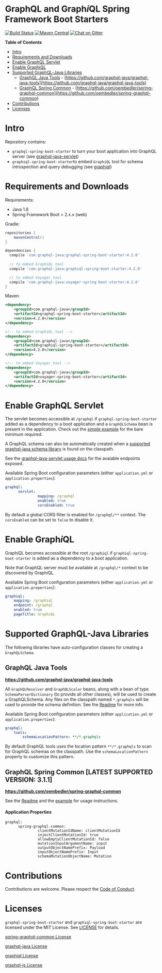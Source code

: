 # GraphQL and Graph*i*QL Spring Framework Boot Starters
[![Build Status](https://travis-ci.org/graphql-java/graphql-spring-boot.svg?branch=master)](https://travis-ci.org/graphql-java/graphql-spring-boot)
[![Maven Central](https://maven-badges.herokuapp.com/maven-central/com.graphql-java/graphql-spring-boot-starter/badge.svg)](https://maven-badges.herokuapp.com/maven-central/com.graphql-java/graphql-spring-boot-starter)
[![Chat on Gitter](https://badges.gitter.im/Join%20Chat.svg)](https://gitter.im/graphql-java/graphql-java)

<!-- START doctoc generated TOC please keep comment here to allow auto update -->
<!-- DON'T EDIT THIS SECTION, INSTEAD RE-RUN doctoc TO UPDATE -->
**Table of Contents**

- [Intro](#intro)
- [Requirements and Downloads](#requirements-and-downloads)
- [Enable GraphQL Servlet](#enable-graphql-servlet)
- [Enable GraphiQL](#enable-graphiql)
- [Supported GraphQL-Java Libraries](#supported-graphql-java-libraries)
    - [GraphQL Java Tools](#graphql-java-tools) - [https://github.com/graphql-java/graphql-java-tools](https://github.com/graphql-java/graphql-java-tools)
    - [GraphQL Spring Common](#graphql-spring-common) - [https://github.com/oembedler/spring-graphql-common](https://github.com/oembedler/spring-graphql-common)
- [Contributions](#contributions)
- [Licenses](#licenses)

<!-- END doctoc generated TOC please keep comment here to allow auto update -->


# Intro

Repository contains:

* `graphql-spring-boot-starter` to turn your boot application into GraphQL server (see [graphql-java-servlet](https://github.com/graphql-java/graphql-java-servlet))
* `graphiql-spring-boot-starter`to embed `GraphiQL` tool for schema introspection and query debugging (see [graphiql](https://github.com/graphql/graphiql))

# Requirements and Downloads

Requirements:
  * Java 1.8
  * Spring Framework Boot > 2.x.x (web)

Gradle:

```gradle
repositories {
    mavenCentral()
}

dependencies {
  compile 'com.graphql-java:graphql-spring-boot-starter:4.2.0'
  
  // to embed GraphiQL tool
  compile 'com.graphql-java:graphiql-spring-boot-starter:4.2.0'

  // to embed Voyager tool
  compile 'com.graphql-java:voyager-spring-boot-starter:4.2.0'
}
```

Maven:
```xml
<dependency>
    <groupId>com.graphql-java</groupId>
    <artifactId>graphql-spring-boot-starter</artifactId>
    <version>4.2.0</version>
</dependency>

<!-- to embed GraphiQL tool -->
<dependency>
    <groupId>com.graphql-java</groupId>
    <artifactId>graphiql-spring-boot-starter</artifactId>
    <version>4.2.0</version>
</dependency>

<!-- to embed Voyager tool -->
<dependency>
    <groupId>com.graphql-java</groupId>
    <artifactId>voyager-spring-boot-starter</artifactId>
    <version>4.2.0</version>
</dependency>
```


# Enable GraphQL Servlet

The servlet becomes accessible at `/graphql` if `graphql-spring-boot-starter` added as a dependency to a boot application and a `GraphQLSchema` bean is present in the application.  Check out the [simple example](https://github.com/graphql-java/graphql-spring-boot/tree/master/example) for the bare minimum required.

A GraphQL schema can also be automatically created when a [supported graphql-java schema library](https://github.com/graphql-java/graphql-spring-boot/blob/master/README.md#supported-graphql-java-libraries) is found on the classpath.

See the [graphql-java-servlet usage docs](https://github.com/graphql-java/graphql-java-servlet#usage) for the avaiable endpoints exposed.

Available Spring Boot configuration parameters (either `application.yml` or `application.properties`):

```yaml
graphql:
      servlet:
               mapping: /graphql
               enabled: true
               corsEnabled: true
```

By default a global CORS filter is enabled for `/graphql/**` context.
The `corsEnabled` can be set to `false` to disable it.

# Enable Graph*i*QL

Graph*i*QL becomes accessible at the root `/graphiql` if `graphiql-spring-boot-starter` is added as a dependency to a boot application.

Note that GraphQL server must be available at `/graphql/*` context to be discovered by Graph*i*QL.

Available Spring Boot configuration parameters (either `application.yml` or `application.properties`):
```yaml
graphiql:
    mapping: /graphiql
    endpoint: /graphql
    enabled: true
    pageTitle: GraphiQL
```

# Supported GraphQL-Java Libraries

The following libraries have auto-configuration classes for creating a `GraphQLSchema`.

## GraphQL Java Tools
**https://github.com/graphql-java/graphql-java-tools**

All `GraphQLResolver` and `GraphQLScalar` beans, along with a bean of type `SchemaParserDictionary` (to provide all other classes), will be used to create a GraphQLSchema.  Any files on the classpath named `*.graphqls` will be used to provide the schema definition.  See the [Readme](https://github.com/graphql-java/graphql-java-tools#usage) for more info.

Available Spring Boot configuration parameters (either `application.yml` or `application.properties`):

```yaml
graphql:
    tools:
        schemaLocationPattern: **/*.graphqls
```
By default GraphQL tools uses the location pattern `**/*.graphqls` to scan for GraphQL schemas on the classpath. 
Use the `schemaLocationPattern` property to customize this pattern. 


## GraphQL Spring Common [LATEST SUPPORTED VERSION: 3.1.1]
**https://github.com/oembedler/spring-graphql-common**

See the [Readme](https://github.com/oembedler/spring-graphql-common#usage) and the [example](https://github.com/graphql-java/graphql-spring-boot/tree/master/example-spring-common) for usage instructions.

#### Application Properties
```
graphql:
      spring-graphql-common:
               clientMutationIdName: clientMutationId
               injectClientMutationId: true
               allowEmptyClientMutationId: false
               mutationInputArgumentName: input
               outputObjectNamePrefix: Payload
               inputObjectNamePrefix: Input
               schemaMutationObjectName: Mutation
```


# Contributions

Contributions are welcome.  Please respect the [Code of Conduct](http://contributor-covenant.org/version/1/3/0/).


# Licenses

`graphql-spring-boot-starter` and `graphiql-spring-boot-starter` are licensed under the MIT License. See [LICENSE](LICENSE.md) for details.

[spring-graphql-common License](https://github.com/oembedler/spring-graphql-common/blob/master/LICENSE.md)

[graphql-java License](https://github.com/andimarek/graphql-java/blob/master/LICENSE.md)

[graphiql License](https://github.com/graphql/graphiql/blob/master/LICENSE)

[graphql-js License](https://github.com/graphql/graphql-js/blob/master/LICENSE)
